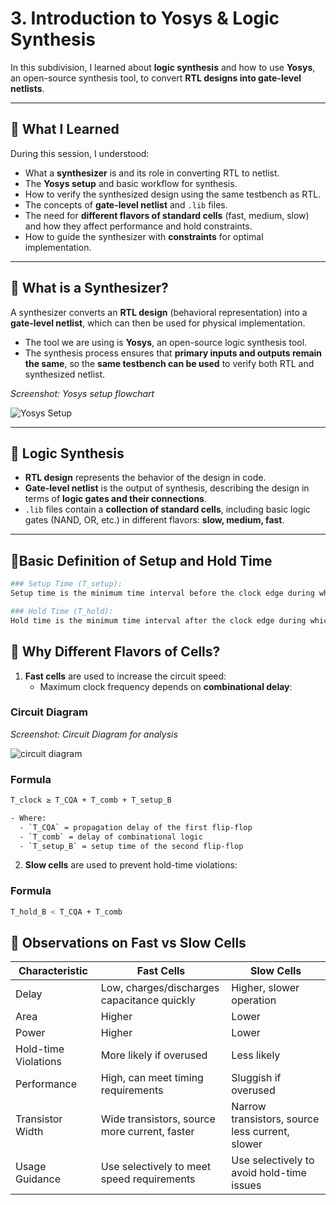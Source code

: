 # 3. Introduction to Yosys & Logic Synthesis

In this subdivision, I learned about **logic synthesis** and how to use **Yosys**, an open-source synthesis tool, to convert **RTL designs into gate-level netlists**.

---

## 🎯 What I Learned
During this session, I understood:  
- What a **synthesizer** is and its role in converting RTL to netlist.  
- The **Yosys setup** and basic workflow for synthesis.  
- How to verify the synthesized design using the same testbench as RTL.  
- The concepts of **gate-level netlist** and `.lib` files.  
- The need for **different flavors of standard cells** (fast, medium, slow) and how they affect performance and hold constraints.  
- How to guide the synthesizer with **constraints** for optimal implementation.

---

## 🔹 What is a Synthesizer?
A synthesizer converts an **RTL design** (behavioral representation) into a **gate-level netlist**, which can then be used for physical implementation.  

- The tool we are using is **Yosys**, an open-source logic synthesis tool.  
- The synthesis process ensures that **primary inputs and outputs remain the same**, so the **same testbench can be used** to verify both RTL and synthesized netlist.  

*Screenshot: Yosys setup flowchart*  

![Yosys Setup](./images/yosys_setup.png)

---

## 🔹 Logic Synthesis
- **RTL design** represents the behavior of the design in code.  
- **Gate-level netlist** is the output of synthesis, describing the design in terms of **logic gates and their connections**.  
- `.lib` files contain a **collection of standard cells**, including basic logic gates (NAND, OR, etc.) in different flavors: **slow, medium, fast**.

---
## 🔹Basic Definition of Setup and Hold Time 
```bash
### Setup Time (T_setup):
Setup time is the minimum time interval before the clock edge during which the data input must remain stable so that a flip-flop can correctly capture it. If the input changes too close to the clock edge, the flip-flop may latch incorrect data.

### Hold Time (T_hold):
Hold time is the minimum time interval after the clock edge during which the data input must remain stable to ensure correct capture by the flip-flop. Violating hold time can lead to metastability or incorrect outputs.
```

## 🔹 Why Different Flavors of Cells?
1. **Fast cells** are used to increase the circuit speed:
   - Maximum clock frequency depends on **combinational delay**:  

### Circuit Diagram

*Screenshot: Circuit Diagram for analysis*  

![circuit diagram](./images/circuit.png)

### Formula 
```bash 
T_clock ≥ T_CQA + T_comb + T_setup_B

- Where:  
  - `T_CQA` = propagation delay of the first flip-flop  
  - `T_comb` = delay of combinational logic  
  - `T_setup_B` = setup time of the second flip-flop  
```
2. **Slow cells** are used to prevent hold-time violations:

### Formula 
```bash 
T_hold_B < T_CQA + T_comb
```

## 🔹 Observations on Fast vs Slow Cells

| **Characteristic**          | **Fast Cells**                                   | **Slow Cells**                              |
|------------------------------|-------------------------------------------------|---------------------------------------------|
| Delay                        | Low, charges/discharges capacitance quickly    | Higher, slower operation                    |
| Area                         | Higher                                          | Lower                                       |
| Power                        | Higher                                          | Lower                                       |
| Hold-time Violations         | More likely if overused                         | Less likely                                 |
| Performance                  | High, can meet timing requirements             | Sluggish if overused                        |
| Transistor Width             | Wide transistors, source more current, faster | Narrow transistors, source less current, slower |
| Usage Guidance               | Use selectively to meet speed requirements     | Use selectively to avoid hold-time issues  |


